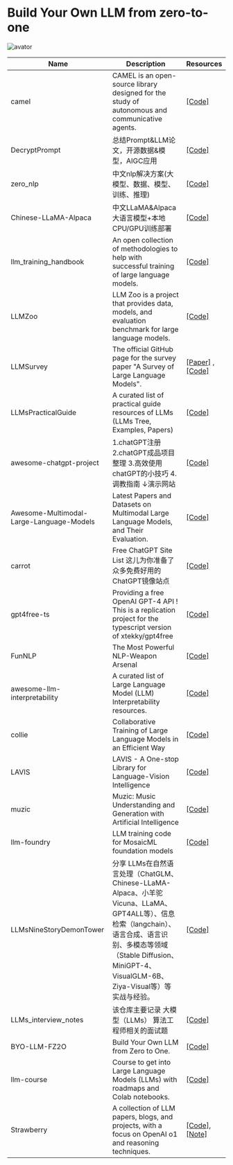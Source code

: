 # **Build Your Own LLM from zero-to-one**

![avator](./10%20Assets/BYO_LLM_FZ2O.png)


| Name| Description |Resources|
| ------- | ----- | ------ |
|camel|CAMEL is an open-source library designed for the study of autonomous and communicative agents.|[[Code]](https://github.com/camel-ai/camel)|
|DecryptPrompt|总结Prompt&LLM论文，开源数据&模型，AIGC应用|[[Code]](https://github.com/DSXiangLi/DecryptPrompt)|
|zero_nlp|中文nlp解决方案(大模型、数据、模型、训练、推理)|[[Code]](https://github.com/yuanzhoulvpi2017/zero_nlp)|
|Chinese-LLaMA-Alpaca|中文LLaMA&Alpaca大语言模型+本地CPU/GPU训练部署|[[Code]](https://github.com/ymcui/Chinese-LLaMA-Alpaca)|
|llm_training_handbook|An open collection of methodologies to help with successful training of large language models.|[[Code]](https://github.com/huggingface/llm_training_handbook)|
|LLMZoo|LLM Zoo is a project that provides data, models, and evaluation benchmark for large language models.|[[Code]](https://github.com/FreedomIntelligence/LLMZoo)|
|LLMSurvey|The official GitHub page for the survey paper "A Survey of Large Language Models".|[[Paper]](https://arxiv.org/abs/2303.18223) ,[[Code]](https://github.com/RUCAIBox/LLMSurvey)|
|LLMsPracticalGuide|A curated list of practical guide resources of LLMs (LLMs Tree, Examples, Papers)|[[Code]](https://github.com/Mooler0410/LLMsPracticalGuide)|
|awesome-chatgpt-project|1.chatGPT注册 2.chatGPT成品项目整理 3.高效使用chatGPT的小技巧 4.调教指南 ↓演示网站|[[Code]](https://github.com/xianyu110/awesome-chatgpt-project)|
|Awesome-Multimodal-Large-Language-Models|Latest Papers and Datasets on Multimodal Large Language Models, and Their Evaluation.|[[Code]](https://github.com/BradyFU/Awesome-Multimodal-Large-Language-Models)|
|carrot|Free ChatGPT Site List 这儿为你准备了众多免费好用的ChatGPT镜像站点|[[Code]](https://github.com/xx025/carrot)|
|gpt4free-ts|Providing a free OpenAI GPT-4 API ! This is a replication project for the typescript version of xtekky/gpt4free|[[Code]](https://github.com/xiangsx/gpt4free-ts)|
|FunNLP|The Most Powerful NLP-Weapon Arsenal|[[Code]](https://github.com/fighting41love/funNLP)|
|awesome-llm-interpretability|A curated list of Large Language Model (LLM) Interpretability resources.|[[Code]](https://github.com/JShollaj/awesome-llm-interpretability)|
|collie|Collaborative Training of Large Language Models in an Efficient Way|[[Code]](https://github.com/OpenLMLab/collie)|
|LAVIS|LAVIS - A One-stop Library for Language-Vision Intelligence|[[Code]](https://github.com/salesforce/LAVIS)|
|muzic|Muzic: Music Understanding and Generation with Artificial Intelligence|[[Code]](https://github.com/microsoft/muzic)|
|llm-foundry|LLM training code for MosaicML foundation models|[[Code]](https://github.com/mosaicml/llm-foundry)|
|LLMsNineStoryDemonTower|分享 LLMs在自然语言处理（ChatGLM、Chinese-LLaMA-Alpaca、小羊驼 Vicuna、LLaMA、GPT4ALL等）、信息检索（langchain）、语言合成、语言识别、多模态等领域（Stable Diffusion、MiniGPT-4、VisualGLM-6B、Ziya-Visual等）等 实战与经验。|[[Code]](https://github.com/km1994/LLMsNineStoryDemonTower/tree/main?tab=readme-ov-file)|
|LLMs_interview_notes|该仓库主要记录 大模型（LLMs） 算法工程师相关的面试题|[[Code]](https://github.com/km1994/LLMs_interview_notes)|
|BYO-LLM-FZ2O|Build Your Own LLM from Zero to One.|[[Code]](https://github.com/QinHsiu/BYO-LLM-FZ2O)|
|llm-course|Course to get into Large Language Models (LLMs) with roadmaps and Colab notebooks.|[[Code]](https://github.com/mlabonne/llm-course)|
|Strawberry|A collection of LLM papers, blogs, and projects, with a focus on OpenAI o1 and reasoning techniques.|[[Code]](https://github.com/hijkzzz/Awesome-LLM-Strawberry),[[Note]](https://mp.weixin.qq.com/s/sPYeM5LbfAwyHUxbQ78Vsg)|

